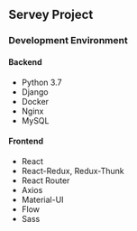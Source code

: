 ## Servey Project

### Development Environment

#### Backend

  - Python 3.7
  - Django
  - Docker
  - Nginx
  - MySQL

#### Frontend

  - React
  - React-Redux, Redux-Thunk
  - React Router
  - Axios
  - Material-UI
  - Flow
  - Sass
  

